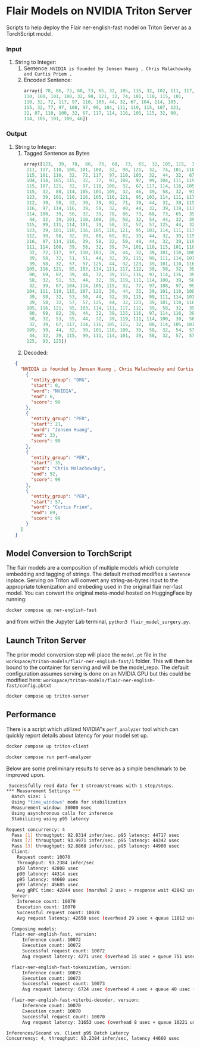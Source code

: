 # Flair Models on NVIDIA Triton Server

Scripts to help deploy the Flair ner-english-fast model on Triton Server as a TorchScript model.

### Input

1. String to Integer:
   1. Sentence: `NVIDIA is founded by Jensen Huang , Chris Malachowsky and Curtis Priem .`
   2. Encoded Sentence:
      ```python
      array([ 78, 86, 73, 68, 73, 65, 32, 105, 115, 32, 102, 111, 117,
      110, 100, 101, 100, 32, 98, 121, 32, 74, 101, 110, 115, 101,
      110, 32, 72, 117, 97, 110, 103, 44, 32, 67, 104, 114, 105,
      115, 32, 77, 97, 108, 97, 99, 104, 111, 119, 115, 107, 121,
      32, 97, 110, 100, 32, 67, 117, 114, 116, 105, 115, 32, 80,
      114, 105, 101, 109, 46])
      ```

### Output

1. String to Integer:
   1. Tagged Sentence as Bytes
      ```python
      array([123,  39,  78,  86,  73,  68,  73,  65,  32, 105, 115,  32, 102,
       111, 117, 110, 100, 101, 100,  32,  98, 121,  32,  74, 101, 110,
       115, 101, 110,  32,  72, 117,  97, 110, 103,  32,  44,  32,  67,
       104, 114, 105, 115,  32,  77,  97, 108,  97,  99, 104, 111, 119,
       115, 107, 121,  32,  97, 110, 100,  32,  67, 117, 114, 116, 105,
       115,  32,  80, 114, 105, 101, 109,  32,  46,  39,  58,  32,  91,
       123,  39, 101, 110, 116, 105, 116, 121,  95, 103, 114, 111, 117,
       112,  39,  58,  32,  39,  79,  82,  71,  39,  44,  32,  39, 115,
       116,  97, 114, 116,  39,  58,  32,  48,  44,  32,  39, 119, 111,
       114, 100,  39,  58,  32,  39,  78,  86,  73,  68,  73,  65,  39,
        44,  32,  39, 101, 110, 100,  39,  58,  32,  54,  44,  32,  39,
       115,  99, 111, 114, 101,  39,  58,  32,  57,  57, 125,  44,  32,
       123,  39, 101, 110, 116, 105, 116, 121,  95, 103, 114, 111, 117,
       112,  39,  58,  32,  39,  80,  69,  82,  39,  44,  32,  39, 115,
       116,  97, 114, 116,  39,  58,  32,  50,  49,  44,  32,  39, 119,
       111, 114, 100,  39,  58,  32,  39,  74, 101, 110, 115, 101, 110,
        32,  72, 117,  97, 110, 103,  39,  44,  32,  39, 101, 110, 100,
        39,  58,  32,  51,  51,  44,  32,  39, 115,  99, 111, 114, 101,
        39,  58,  32,  57,  57, 125,  44,  32, 123,  39, 101, 110, 116,
       105, 116, 121,  95, 103, 114, 111, 117, 112,  39,  58,  32,  39,
        80,  69,  82,  39,  44,  32,  39, 115, 116,  97, 114, 116,  39,
        58,  32,  51,  53,  44,  32,  39, 119, 111, 114, 100,  39,  58,
        32,  39,  67, 104, 114, 105, 115,  32,  77,  97, 108,  97,  99,
       104, 111, 119, 115, 107, 121,  39,  44,  32,  39, 101, 110, 100,
        39,  58,  32,  53,  50,  44,  32,  39, 115,  99, 111, 114, 101,
        39,  58,  32,  57,  57, 125,  44,  32, 123,  39, 101, 110, 116,
       105, 116, 121,  95, 103, 114, 111, 117, 112,  39,  58,  32,  39,
        80,  69,  82,  39,  44,  32,  39, 115, 116,  97, 114, 116,  39,
        58,  32,  53,  55,  44,  32,  39, 119, 111, 114, 100,  39,  58,
        32,  39,  67, 117, 114, 116, 105, 115,  32,  80, 114, 105, 101,
       109,  39,  44,  32,  39, 101, 110, 100,  39,  58,  32,  54,  57,
        44,  32,  39, 115,  99, 111, 114, 101,  39,  58,  32,  57,  57,
       125,  93, 125])
      ```
   2. Decoded:
   ```json
   {
     "NVIDIA is founded by Jensen Huang , Chris Malachowsky and Curtis Priem .": [
       {
         "entity_group": "ORG",
         "start": 0,
         "word": "NVIDIA",
         "end": 6,
         "score": 99
       },
       {
         "entity_group": "PER",
         "start": 21,
         "word": "Jensen Huang",
         "end": 33,
         "score": 99
       },
       {
         "entity_group": "PER",
         "start": 35,
         "word": "Chris Malachowsky",
         "end": 52,
         "score": 99
       },
       {
         "entity_group": "PER",
         "start": 57,
         "word": "Curtis Priem",
         "end": 69,
         "score": 99
       }
     ]
   }
   ```

## Model Conversion to TorchScript

The flair models are a composition of multiple models which complete embedding and tagging of strings. The default method modifies a `Sentence` inplace. Serving on Triton will convert any string-as-bytes input to the appropriate tokenization and embeding used in the original flair ner-fast model. You can convert the original meta-model hosted on HuggingFace by running:

```sh
docker compose up ner-english-fast
```

and from within the Jupyter Lab terminal, `python3 flair_model_surgery.py`.

## Launch Triton Server

The prior model conversion step will place the `model.pt` file in the `workspace/triton-models/flair-ner-english-fast/1` folder. This will then be bound to the container for serving and will be the model_repo. The default configuration assumes serving is done on an NVIDIA GPU but this could be modified here: `workspace/triton-models/flair-ner-english-fast/config.pbtxt`

```sh
docker compose up triton-server
```

## Performance

There is a script which utilized NVIDIA"s `perf_analyzer` tool which can quickly report details about latency for your model set up.

```sh
docker compose up triton-client
```

```sh
docker compose run perf-analyzer
```

Below are some preliminary results to serve as a simple benchmark to be improved upon.

```sh
 Successfully read data for 1 stream/streams with 1 step/steps.
*** Measurement Settings ***
  Batch size: 1
  Using "time_windows" mode for stabilization
  Measurement window: 30000 msec
  Using asynchronous calls for inference
  Stabilizing using p95 latency

Request concurrency: 4
  Pass [1] throughput: 92.8314 infer/sec. p95 latency: 44717 usec
  Pass [2] throughput: 93.9971 infer/sec. p95 latency: 44342 usec
  Pass [3] throughput: 92.8868 infer/sec. p95 latency: 44900 usec
  Client:
    Request count: 10070
    Throughput: 93.2384 infer/sec
    p50 latency: 42808 usec
    p90 latency: 44314 usec
    p95 latency: 44660 usec
    p99 latency: 45685 usec
    Avg gRPC time: 42844 usec (marshal 2 usec + response wait 42842 usec + unmarshal 0 usec)
  Server:
    Inference count: 10070
    Execution count: 10070
    Successful request count: 10070
    Avg request latency: 42650 usec (overhead 29 usec + queue 11012 usec + compute 31609 usec)

  Composing models:
  flair-ner-english-fast, version:
      Inference count: 10072
      Execution count: 10072
      Successful request count: 10072
      Avg request latency: 4271 usec (overhead 15 usec + queue 751 usec + compute input 20 usec + compute infer 2223 usec + compute output 1261 usec)

  flair-ner-english-fast-tokenization, version:
      Inference count: 10073
      Execution count: 10073
      Successful request count: 10073
      Avg request latency: 6724 usec (overhead 4 usec + queue 40 usec + compute input 7 usec + compute infer 6644 usec + compute output 29 usec)

  flair-ner-english-fast-viterbi-decoder, version:
      Inference count: 10070
      Execution count: 10070
      Successful request count: 10070
      Avg request latency: 31653 usec (overhead 8 usec + queue 10221 usec + compute input 45 usec + compute infer 21327 usec + compute output 52 usec)

Inferences/Second vs. Client p95 Batch Latency
Concurrency: 4, throughput: 93.2384 infer/sec, latency 44660 usec
```
